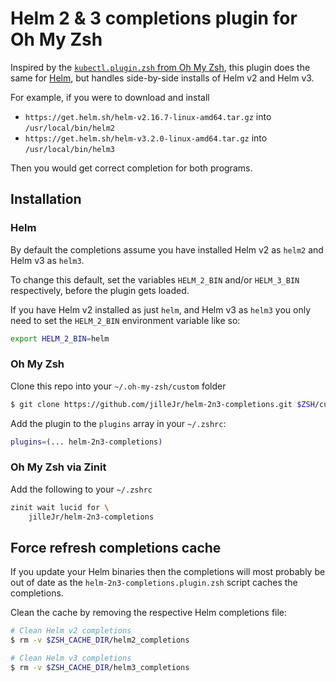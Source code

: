# Helm 2 & 3 completions plugin for Oh My Zsh

Inspired by the [`kubectl.plugin.zsh` from Oh My Zsh][omz-kubectl-inspiration],
this plugin does the same for [Helm][helm-website], but handles side-by-side
installs of Helm v2 and Helm v3.

For example, if you were to download and install

- `https://get.helm.sh/helm-v2.16.7-linux-amd64.tar.gz` into `/usr/local/bin/helm2`
- `https://get.helm.sh/helm-v3.2.0-linux-amd64.tar.gz` into `/usr/local/bin/helm3`

Then you would get correct completion for both programs.

## Installation

### Helm

By default the completions assume you have installed Helm v2 as `helm2` and
Helm v3 as `helm3`.

To change this default, set the variables `HELM_2_BIN` and/or `HELM_3_BIN`
respectively, before the plugin gets loaded.

If you have Helm v2 installed as just `helm`, and Helm v3 as `helm3` you only
need to set the `HELM_2_BIN` environment variable like so:

```sh
export HELM_2_BIN=helm
```

### Oh My Zsh

Clone this repo into your `~/.oh-my-zsh/custom` folder

```sh
$ git clone https://github.com/jilleJr/helm-2n3-completions.git $ZSH/custom/helm-2n3-completions
```

Add the plugin to the `plugins` array in your `~/.zshrc`:

```sh
plugins=(... helm-2n3-completions)
```

### Oh My Zsh via Zinit

Add the following to your `~/.zshrc`

```sh
zinit wait lucid for \
    jilleJr/helm-2n3-completions
```

## Force refresh completions cache

If you update your Helm binaries then the completions will most probably be
out of date as the `helm-2n3-completions.plugin.zsh` script caches the
completions.

Clean the cache by removing the respective Helm completions file:

```sh
# Clean Helm v2 completions
$ rm -v $ZSH_CACHE_DIR/helm2_completions

# Clean Helm v3 completions
$ rm -v $ZSH_CACHE_DIR/helm3_completions
```

[omz-kubectl-inspiration]: https://github.com/ohmyzsh/ohmyzsh/blob/0736a3749a9c9ae4ba3096b0b6c55250f19fef17/plugins/kubectl/kubectl.plugin.zsh#L1-L11
[helm-website]: https://helm.sh/
